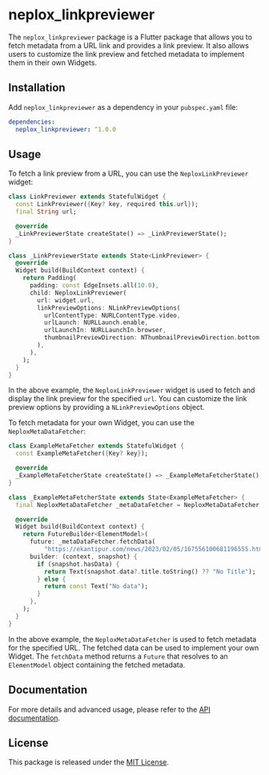 # neplox_linkpreviewer

The `neplox_linkpreviewer` package is a Flutter package that allows you to fetch metadata from a URL link and provides a link preview. It also allows users to customize the link preview and fetched metadata to implement them in their own Widgets.

## Installation

Add `neplox_linkpreviewer` as a dependency in your `pubspec.yaml` file:

```yaml
dependencies:
  neplox_linkpreviewer: ^1.0.0
```

## Usage

To fetch a link preview from a URL, you can use the `NeploxLinkPreviewer` widget:

```dart
class LinkPreviewer extends StatefulWidget {
  const LinkPreviewer({Key? key, required this.url});
  final String url;

  @override
  _LinkPreviewerState createState() => _LinkPreviewerState();
}

class _LinkPreviewerState extends State<LinkPreviewer> {
  @override
  Widget build(BuildContext context) {
    return Padding(
      padding: const EdgeInsets.all(10.0),
      child: NeploxLinkPreviewer(
        url: widget.url,
        linkPreviewOptions: NLinkPreviewOptions(
          urlContentType: NURLContentType.video,
          urlLaunch: NURLLaunch.enable,
          urlLaunchIn: NURLLaunchIn.browser,
          thumbnailPreviewDirection: NThumbnailPreviewDirection.bottom,
        ),
      ),
    );
  }
}
```

In the above example, the `NeploxLinkPreviewer` widget is used to fetch and display the link preview for the specified `url`. You can customize the link preview options by providing a `NLinkPreviewOptions` object.

To fetch metadata for your own Widget, you can use the `NeploxMetaDataFetcher`:

```dart
class ExampleMetaFetcher extends StatefulWidget {
  const ExampleMetaFetcher({Key? key});

  @override
  _ExampleMetaFetcherState createState() => _ExampleMetaFetcherState();
}

class _ExampleMetaFetcherState extends State<ExampleMetaFetcher> {
  final NeploxMetaDataFetcher _metaDataFetcher = NeploxMetaDataFetcher.instance;

  @override
  Widget build(BuildContext context) {
    return FutureBuilder<ElementModel>(
      future: _metaDataFetcher.fetchData(
          "https://ekantipur.com/news/2023/02/05/167556100681196555.html"),
      builder: (context, snapshot) {
        if (snapshot.hasData) {
          return Text(snapshot.data?.title.toString() ?? "No Title");
        } else {
          return const Text("No data");
        }
      },
    );
  }
}
```

In the above example, the `NeploxMetaDataFetcher` is used to fetch metadata for the specified URL. The fetched data can be used to implement your own Widget. The `fetchData` method returns a `Future` that resolves to an `ElementModel` object containing the fetched metadata.

## Documentation

For more details and advanced usage, please refer to the [API documentation](https://pub.dev/documentation/neplox_linkpreviewer/latest/).

## License

This package is released under the [MIT License](https://opensource.org/licenses/MIT).
